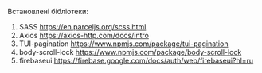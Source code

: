 Встановлені бібліотеки:

1) SASS  https://en.parceljs.org/scss.html
2) Axios  https://axios-http.com/docs/intro
3) TUI-pagination https://www.npmjs.com/package/tui-pagination
4) body-scroll-lock   https://www.npmjs.com/package/body-scroll-lock
5) firebaseui  https://firebase.google.com/docs/auth/web/firebaseui?hl=ru